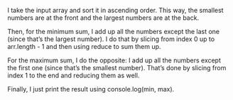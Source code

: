 I take the input array and sort it in ascending order. This way, the smallest numbers are at the front and the largest numbers are at the back.

Then, for the minimum sum, I add up all the numbers except the last one (since that’s the largest number). I do that by slicing from index 0 up to arr.length - 1 and then using reduce to sum them up.

For the maximum sum, I do the opposite: I add up all the numbers except the first one (since that’s the smallest number). That’s done by slicing from index 1 to the end and reducing them as well.

Finally, I just print the result using console.log(min, max).
